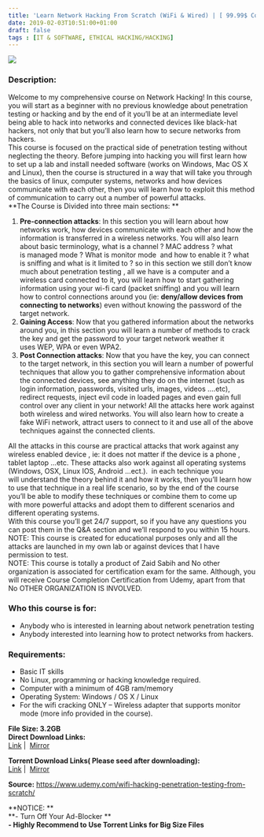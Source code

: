 ```yaml
---
title: 'Learn Network Hacking From Scratch (WiFi & Wired) | [ 99.99$ Course For Free]'
date: 2019-02-03T10:51:00+01:00
draft: false
tags : [IT & SOFTWARE, ETHICAL HACKING/HACKING]
---
```


[![](https://3.bp.blogspot.com/--J5q324CgCk/XFa4WKDR3TI/AAAAAAAAA5o/bzWbVnmCPGUfvYWoDE4vZERdLGaR9UMHACLcBGAs/s640/Learn-Network-Hacking-From-Scratch-WiFi-Wired.jpg)](https://3.bp.blogspot.com/--J5q324CgCk/XFa4WKDR3TI/AAAAAAAAA5o/bzWbVnmCPGUfvYWoDE4vZERdLGaR9UMHACLcBGAs/s1600/Learn-Network-Hacking-From-Scratch-WiFi-Wired.jpg)

### Description:

Welcome to my comprehensive course on Network Hacking! In this course, you will start as a beginner with no previous knowledge about penetration testing or hacking and by the end of it you’ll be at an intermediate level being able to hack into networks and connected devices like black-hat hackers, not only that but you’ll also learn how to secure networks from hackers.  
This course is focused on the practical side of penetration testing without neglecting the theory. Before jumping into hacking you will first learn how to set up a lab and install needed software (works on Windows, Mac OS X and Linux), then the course is structured in a way that will take you through the basics of linux, computer systems, networks and how devices communicate with each other, then you will learn how to exploit this method of communication to carry out a number of powerful attacks.  
**The Course is Divided into three main sections: **  

1.  **Pre-connection attacks**: In this section you will learn about how networks work, how devices communicate with each other and how the information is transferred in a wireless networks. You will also learn about basic terminology, what is a channel ? MAC address ? what is managed mode ? What is monitor mode  and how to enable it ? what is sniffing and what is it limited to ? so in this section we still don’t know much about penetration testing , all we have is a computer and a wireless card connected to it, you will learn how to start gathering information using your wi-fi card (packet sniffing) and you will learn  how to control connections around you (ie: **deny/allow devices from connecting to networks**) even without knowing the password of the target network.
2.  **Gaining Access**: Now that you gathered information about the networks around you, in this section you will learn a number of methods to crack the key and get the password to your target network weather it uses WEP, WPA or even WPA2.
3.  **Post Connection attacks**: Now that you have the key, you can connect to the target network, in this section you will learn a number of powerful techniques that allow you to gather comprehensive information about the connected devices, see anything they do on the internet (such as login information, passwords, visited urls, images, videos ….etc), redirect requests, inject evil code in loaded pages and even gain full control over any client in your network! All the attacks here work against both wireless and wired networks. You will also learn how to create a fake WiFi network, attract users to connect to it and use all of the above techniques against the connected clients.

All the attacks in this course are practical attacks that work against any wireless enabled device , ie: it does not matter if the device is a phone , tablet laptop …etc. These attacks also work against all operating systems (Windows, OSX, Linux IOS, Android …ect.).  in each technique you will understand the theory behind it and how it works, then you’ll learn how to use that technique in a real life scenario, so by the end of the course you’ll be able to modify these techniques or combine them to come up with more powerful attacks and adopt them to different scenarios and different operating systems.  
With this course you’ll get 24/7 support, so if you have any questions you can post them in the Q&A section and we’ll respond to you within 15 hours.  
NOTE: This course is created for educational purposes only and all the attacks are launched in my own lab or against devices that I have permission to test.  
NOTE: This course is totally a product of Zaid Sabih and No other organization is associated for certification exam for the same. Although, you will receive Course Completion Certification from Udemy, apart from that No OTHER ORGANIZATION IS INVOLVED.  

### Who this course is for:

*   Anybody who is interested in learning about network penetration testing
*   Anybody interested into learning how to protect networks from hackers.

### Requirements:

*   Basic IT skills
*   No Linux, programming or hacking knowledge required.
*   Computer with a minimum of 4GB ram/memory
*   Operating System: Windows / OS X / Linux
*   For the wifi cracking ONLY – Wireless adapter that supports monitor mode (more info provided in the course).

**File Size: 3.2GB**  
**Direct Download Links:**  
 [Link](https://arthikgyan.com/LearnNetworkHackinglink1) |  [Mirror](https://oko.sh/learnNetworklink2)  
  
**Torrent Download Links( Please seed after downloading):**  
 [Link](https://oko.sh/learnNetworktorrent1) |  [Mirror](https://oko.sh/learnNetworktorrent2)  
  
**Source:** https://www.udemy.com/wifi-hacking-penetration-testing-from-scratch/  
  
**NOTICE: **  
**\- Turn Off Your Ad-Blocker **  
**\- Highly Recommend to Use Torrent Links for Big Size Files**